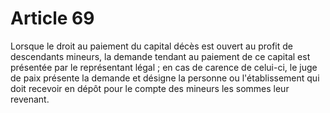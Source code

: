 # Article 69

Lorsque le droit au paiement du capital décès est ouvert au profit de descendants mineurs, la demande tendant au paiement de ce capital est présentée par le représentant légal ; en cas de carence de celui-ci, le juge de paix présente la demande et désigne la personne ou l'établissement qui doit recevoir en dépôt pour le compte des mineurs les sommes leur revenant.
